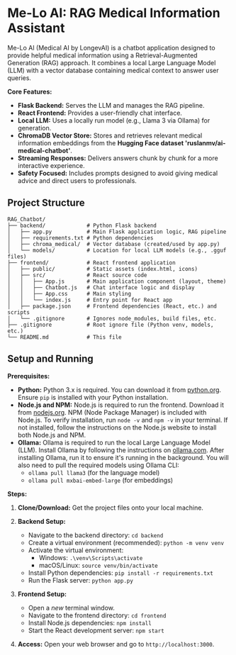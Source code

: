 # Me-Lo AI: RAG Medical Information Assistant

Me-Lo AI (Medical AI by LongevAI) is a chatbot application designed to provide helpful medical information using a Retrieval-Augmented Generation (RAG) approach. It combines a local Large Language Model (LLM) with a vector database containing medical context to answer user queries.

**Core Features:**

*   **Flask Backend:** Serves the LLM and manages the RAG pipeline.
*   **React Frontend:** Provides a user-friendly chat interface.
*   **Local LLM:** Uses a locally run model (e.g., Llama 3 via Ollama) for generation.
*   **ChromaDB Vector Store:** Stores and retrieves relevant medical information embeddings from the **Hugging Face dataset 'ruslanmv/ai-medical-chatbot'**.
*   **Streaming Responses:** Delivers answers chunk by chunk for a more interactive experience.
*   **Safety Focused:** Includes prompts designed to avoid giving medical advice and direct users to professionals.

## Project Structure

```
RAG_Chatbot/
├── backend/             # Python Flask backend
│   ├── app.py           # Main Flask application logic, RAG pipeline
│   ├── requirements.txt # Python dependencies
│   ├── chroma_medical/  # Vector database (created/used by app.py)
│   └── models/          # Location for local LLM models (e.g., .gguf files)
├── frontend/            # React frontend application
│   ├── public/          # Static assets (index.html, icons)
│   ├── src/             # React source code
│   │   ├── App.js       # Main application component (layout, theme)
│   │   ├── Chatbot.js   # Chat interface logic and display
│   │   ├── App.css      # Main styling
│   │   └── index.js     # Entry point for React app
│   ├── package.json     # Frontend dependencies (React, etc.) and scripts
│   └── .gitignore       # Ignores node_modules, build files, etc.
├── .gitignore           # Root ignore file (Python venv, models, etc.)
└── README.md            # This file
```

## Setup and Running

**Prerequisites:**

*   **Python:** Python 3.x is required. You can download it from [python.org](https://www.python.org/downloads/). Ensure `pip` is installed with your Python installation.
*   **Node.js and NPM:** Node.js is required to run the frontend. Download it from [nodejs.org](https://nodejs.org/). NPM (Node Package Manager) is included with Node.js. To verify installation, run `node -v` and `npm -v` in your terminal. If not installed, follow the instructions on the Node.js website to install both Node.js and NPM.
*   **Ollama:** Ollama is required to run the local Large Language Model (LLM). Install Ollama by following the instructions on [ollama.com](https://ollama.com/). After installing Ollama, run it to ensure it's running in the background. You will also need to pull the required models using Ollama CLI:
    *   `ollama pull llama3` (for the language model)
    *   `ollama pull mxbai-embed-large` (for embeddings)

**Steps:**

1.  **Clone/Download:** Get the project files onto your local machine.
2.  **Backend Setup:**
    *   Navigate to the backend directory: `cd backend`
    *   Create a virtual environment (recommended): `python -m venv venv`
    *   Activate the virtual environment:
        *   Windows: `.\venv\Scripts\activate`
        *   macOS/Linux: `source venv/bin/activate`
    *   Install Python dependencies: `pip install -r requirements.txt`
    *   Run the Flask server: `python app.py`

3.  **Frontend Setup:**
    *   Open a *new* terminal window.
    *   Navigate to the frontend directory: `cd frontend`
    *   Install Node.js dependencies: `npm install`
    *   Start the React development server: `npm start`

4.  **Access:** Open your web browser and go to `http://localhost:3000`.
